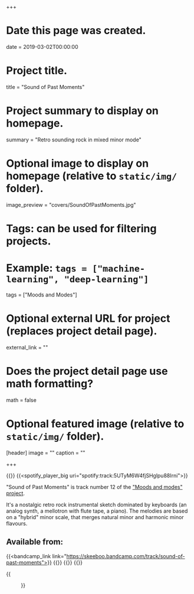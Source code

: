 +++
# Date this page was created.
date = 2019-03-02T00:00:00

# Project title.
title = "Sound of Past Moments"

# Project summary to display on homepage.
summary = "Retro sounding rock in mixed minor mode"

# Optional image to display on homepage (relative to `static/img/` folder).
image_preview = "covers/SoundOfPastMoments.jpg"

# Tags: can be used for filtering projects.
# Example: `tags = ["machine-learning", "deep-learning"]`
tags = ["Moods and Modes"]

# Optional external URL for project (replaces project detail page).
external_link = ""

# Does the project detail page use math formatting?
math = false

# Optional featured image (relative to `static/img/` folder).
[header]
image = ""
caption = ""

+++

{{<bandcamp title="Sound of Past Moments" track="1405956091" link="https://skeeboo.bandcamp.com/track/sound-of-past-moments">}}
{{<spotify_player_big uri="spotify:track:5UTyM6W4fjSHglpu88Irni">}}


"Sound of Past Moments" is track number 12 of the ["Moods and modes" project](/post/moods_and_modes). 

It's a nostalgic retro rock instrumental sketch dominated by keyboards (an analog synth, a mellotron with flute tape, a piano).
The melodies are based on a "hybrid" minor scale, that merges natural minor and harmonic minor flavours.

## Available from:

{{<bandcamp_link link="https://skeeboo.bandcamp.com/track/sound-of-past-moments">}}
{{<itunes link="https://itunes.apple.com/us/album/sound-of-past-moments-single/1454137291">}}
{{<spotify link="https://open.spotify.com/track/5UTyM6W4fjSHglpu88Irni">}}
{{<deezer link="https://www.deezer.com/album/88347962">}}

{{<figure src="/img/covers/SoundOfPastMoments.jpg" width="320" link="https://distrokid.com/hyperfollow/skeeboo/sound-of-past-moments" target="_blank">}}



